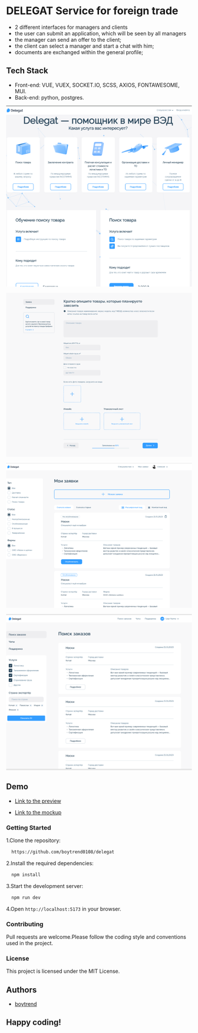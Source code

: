 # DELEGAT Service for foreign trade

- 2 different interfaces for managers and clients
- the user can submit an application, which will be seen by all managers
- the manager can send an offer to the client;
- the client can select a manager and start a chat with him;
- documents are exchanged within the general profile;

## Tech Stack

- Front-end: VUE, VUEX, SOCKET.IO, SCSS, AXIOS, FONTAWESOME, MUI.
- Back-end: python, postgres.

![App Screenshot](https://raw.githubusercontent.com/boytrend0108/delegat/master/public/delegat-home.png)

![App Screenshot](https://raw.githubusercontent.com/boytrend0108/delegat/master/public/dellegat-2.png)

![App Screenshot](https://raw.githubusercontent.com/boytrend0108/delegat/master/public/delegat-3.png)

![App Screenshot](https://raw.githubusercontent.com/boytrend0108/delegat/master/public/delegat-4.png)

## Demo

- [Link to the preview](https://boytrend0108.github.io/delegat/)

- [Link to the mockup](https://www.figma.com/design/P0JYBQHBT3StOO4axKVI4f/Delegat-4.0?node-id=0-1&t=jB6yKC99yiYRXmUX-0)

### Getting Started

1.Clone the repository:

```bash
  https://github.com/boytrend0108/delegat
```

2.Install the required dependencies:

```bash
  npm install
```

3.Start the development server:

```bash
  npm run dev
```

4.Open `http://localhost:5173` in your browser.

### Contributing

Pull requests are welcome.Please follow the coding style and conventions used in the project.

### License

This project is licensed under the MIT License.

## Authors

- [boytrend](https://github.com/boytrend0108)

## Happy coding!
